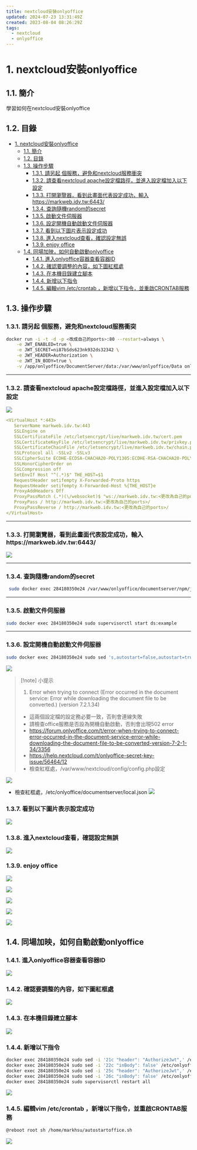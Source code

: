 ```yaml
---
title: nextcloud安裝onlyoffice
updated: 2024-07-23 13:31:49Z
created: 2023-08-04 08:26:29Z
tags:
  - nextcloud
  - onlyoffice
---
```


# 1. nextcloud安裝onlyoffice

## 1.1. 簡介
學習如何在nextcloud安裝onlyoffice

## 1.2. 目錄

- [1. nextcloud安裝onlyoffice](#1-nextcloud安裝onlyoffice)
  - [1.1. 簡介](#11-簡介)
  - [1.2. 目錄](#12-目錄)
  - [1.3. 操作步驟](#13-操作步驟)
    - [1.3.1. 請另起 個服務，避免和nextcloud服務衝突](#131-請另起-個服務避免和nextcloud服務衝突)
    - [1.3.2. 請查看nextcloud apache設定檔路徑，並進入設定檔加入以下設定](#132-請查看nextcloud-apache設定檔路徑並進入設定檔加入以下設定)
    - [1.3.3. 打開瀏覽器，看到此畫面代表設定成功，輸入https://markweb.idv.tw:6443/](#133-打開瀏覽器看到此畫面代表設定成功輸入httpsmarkwebidvtw6443)
    - [1.3.4. 查詢隨機random的secret](#134-查詢隨機random的secret)
    - [1.3.5. 啟動文件伺服器](#135-啟動文件伺服器)
    - [1.3.6. 設定開機自動啟動文件伺服器](#136-設定開機自動啟動文件伺服器)
    - [1.3.7. 看到以下圖片表示設定成功](#137-看到以下圖片表示設定成功)
    - [1.3.8. 進入nextcloud查看，確認設定無誤](#138-進入nextcloud查看確認設定無誤)
    - [1.3.9. enjoy office](#139-enjoy-office)
  - [1.4. 同場加映，如何自動啟動onlyoffice](#14-同場加映如何自動啟動onlyoffice)
    - [1.4.1. 進入onlyoffice容器查看容器ID](#141-進入onlyoffice容器查看容器id)
    - [1.4.2. 確認要調整的內容，如下圖紅框處](#142-確認要調整的內容如下圖紅框處)
    - [1.4.3. 在本機目錄建立腳本](#143-在本機目錄建立腳本)
    - [1.4.4. 新增以下指令](#144-新增以下指令)
    - [1.4.5. 編輯vim /etc/crontab ，新增以下指令，並重啟CRONTAB服務](#145-編輯vim-etccrontab-新增以下指令並重啟crontab服務)


## 1.3. 操作步驟

### 1.3.1. 請另起 個服務，避免和nextcloud服務衝突
```bash
docker run -i -t -d -p <改成自己的ports>:80 --restart=always \
    -e JWT_ENABLED=true \
    -e JWT_SECRET=ni87bSds623nk932ds32342 \
    -e JWT_HEADER=Authorization \
    -e JWT_IN_BODY=true \
    -v /app/onlyoffice/DocumentServer/data:/var/www/onlyoffice/Data onlyoffice/documentserver
```
----
<!--more-->

### 1.3.2. 請查看nextcloud apache設定檔路徑，並進入設定檔加入以下設定
![](https://mybookstack.zeabur.app/uploads/images/gallery/2025-08/Y52d740cf52-upload-4597608da5cd6b6f2410efb68a2d89c0.png)


```yaml
<VirtualHost *:443>
   ServerName markweb.idv.tw:443
   SSLEngine on
   SSLCertificateFile /etc/letsencrypt/live/markweb.idv.tw/cert.pem
   SSLCertificateKeyFile /etc/letsencrypt/live/markweb.idv.tw/privkey.pem
   SSLCertificateChainFile /etc/letsencrypt/live/markweb.idv.tw/chain.pem
   SSLProtocol all -SSLv2 -SSLv3
   SSLCipherSuite ECDHE-ECDSA-CHACHA20-POLY1305:ECDHE-RSA-CHACHA20-POLY1305:ECDHE-ECDSA-AES128-GCM-SHA256:ECDHE-RSA-AES128-GCM-SHA256:ECDHE-ECDSA-AES256-GCM-SHA384:ECDHE-RSA-AES256-GCM-SHA384:DHE-RSA-AES128-GCM-SHA256:DHE-RSA-AES256-GCM-SHA384:ECDHE-ECDSA-AES128-SHA256:ECDHE-RSA-AES128-SHA256:ECDHE-ECDSA-AES128-SHA:ECDHE-RSA-AES256-SHA384:ECDHE-RSA-AES128-SHA:ECDHE-ECDSA-AES256-SHA384:ECDHE-ECDSA-AES256-SHA:ECDHE-RSA-AES256-SHA:DHE-RSA-AES128-SHA256:DHE-RSA-AES128-SHA:DHE-RSA-AES256-SHA256:DHE-RSA-AES256-SHA:ECDHE-ECDSA-DES-CBC3-SHA:ECDHE-RSA-DES-CBC3-SHA:EDH-RSA-DES-CBC3-SHA:AES128-GCM-SHA256:AES256-GCM-SHA384:AES128-SHA256:AES256-SHA256:AES128-SHA:AES256-SHA:DES-CBC3-SHA:!DSS
   SSLHonorCipherOrder on
   SSLCompression off
   SetEnvIf Host "^(.*)$" THE_HOST=$1
   RequestHeader setifempty X-Forwarded-Proto https
   RequestHeader setifempty X-Forwarded-Host %{THE_HOST}e
   ProxyAddHeaders Off
   ProxyPassMatch (.*)(\/websocket)$ "ws://markweb.idv.tw:<更改為自己的ports>/$1$2"
   ProxyPass / http://markweb.idv.tw:<更改為自己的ports>/
   ProxyPassReverse / http://markweb.idv.tw:<更改為自己的ports>/
</VirtualHost>
```
----
### 1.3.3. 打開瀏覽器，看到此畫面代表設定成功，輸入https://markweb.idv.tw:6443/

![](https://mybookstack.zeabur.app/uploads/images/gallery/2025-08/5IY33e524aa-upload-21eab1667b62ba276a6671d09419de0c.png)

----

### 1.3.4. 查詢隨機random的secret
```bash
 sudo docker exec 284180350e24 /var/www/onlyoffice/documentserver/npm/json -f /etc/onlyoffice/documentserver/local.json 'services.CoAuthoring.secret.session.string'
```
----
### 1.3.5. 啟動文件伺服器
```bash
sudo docker exec 284180350e24 sudo supervisorctl start ds:example
```
----
### 1.3.6. 設定開機自動啟動文件伺服器

```bash
sudo docker exec 284180350e24 sudo sed 's,autostart=false,autostart=true,' -i /etc/supervisor/conf.d/ds-example.conf
```
![](https://mybookstack.zeabur.app/uploads/images/gallery/2025-08/3761b6f6-upload-42fce152bed8752ba273e434062ec417.png)



> [!note] 小提示
> 1. Error when trying to connect (Error occurred in the document service: Error while downloading the document file to be converted.) (version 7.2.1.34)
>* 這兩個設定檔的設定務必要一致，否則會連線失敗
>* 請檢查office服務是否設為開機自動啟動，否則會出現502 error
>* https://forum.onlyoffice.com/t/error-when-trying-to-connect-error-occurred-in-the-document-service-error-while-downloading-the-document-file-to-be-converted-version-7-2-1-34/3356
>* https://help.nextcloud.com/t/onlyoffice-secret-key-issue/56464/12
>* 檢查紅框處，/var/www/nextcloud/config/config.php設定



![](https://mybookstack.zeabur.app/uploads/images/gallery/2025-08/rAl9120a51e-upload-776f9d6abf0076de94b3f7b08e616555.png)

* 檢查紅框處，/etc/onlyoffice/documentserver/local.json
![](https://mybookstack.zeabur.app/uploads/images/gallery/2025-08/khF3d65d28c-upload-d9d884ef20bedea11532b8ca5facc7a6.png)


### 1.3.7. 看到以下圖片表示設定成功
![](https://mybookstack.zeabur.app/uploads/images/gallery/2025-08/26f313b5-upload-0a27621e4b8f77b222e869c0b5208b08.png)


### 1.3.8. 進入nextcloud查看，確認設定無誤

![](https://mybookstack.zeabur.app/uploads/images/gallery/2025-08/lbu725aee06-upload-76737d0c407770b1d4d4399c853ad934.png)

### 1.3.9. enjoy office

![](https://mybookstack.zeabur.app/uploads/images/gallery/2025-08/314c810a-upload-56ca783e8148112f74096de87ca1711d.png)

![](https://markweb.idv.tw/uploads/upload_59a705288a190a55be008b300de4ef78.png)

![](https://mybookstack.zeabur.app/uploads/images/gallery/2025-08/hOv0e4f9a9d-upload-bbda2833558920504c2c0ab8df75dc46.png)

![](https://mybookstack.zeabur.app/uploads/images/gallery/2025-08/b4f8eeed-upload-f9d370742fdb422ddfc36bc72d8be230.png)

![](https://mybookstack.zeabur.app/uploads/images/gallery/2025-08/HOA5f78720a-upload-2576b45c90df64ebccb5a8cfb8de8f43.png)


## 1.4. 同場加映，如何自動啟動onlyoffice

### 1.4.1. 進入onlyoffice容器查看容器ID
![](https://mybookstack.zeabur.app/uploads/images/gallery/2025-08/d075cf31-upload-3c72f229b461a83fa7c2123a4c8f0d47.png)

### 1.4.2. 確認要調整的內容，如下圖紅框處
![](https://mybookstack.zeabur.app/uploads/images/gallery/2025-08/7b805ff9-upload-00c320f05b187cd61738791425558127.png)


### 1.4.3. 在本機目錄建立腳本

![](https://mybookstack.zeabur.app/uploads/images/gallery/2025-08/b09a5a85-upload-48c31e1989fb76aae983c3470148ce4a.png)

### 1.4.4. 新增以下指令
```bash
docker exec 284180350e24 sudo sed -i '21c "header": "AuthorizeJwt",' /etc/onlyoffice/documentserver/local.json
docker exec 284180350e24 sudo sed -i '22c "inBody": false' /etc/onlyoffice/documentserver/local.json
docker exec 284180350e24 sudo sed -i '25c "header": "AuthorizeJwt",' /etc/onlyoffice/documentserver/local.json
docker exec 284180350e24 sudo sed -i '26c "inBody": false' /etc/onlyoffice/documentserver/local.json
docker exec 284180350e24 sudo supervisorctl restart all
```
![](https://mybookstack.zeabur.app/uploads/images/gallery/2025-08/5Lj31f504d0-upload-461093926729c7cde9da01c41ebb2eaa.png)

### 1.4.5. 編輯vim /etc/crontab ，新增以下指令，並重啟CRONTAB服務

```bash
@reboot root sh /home/markhsu/autostartoffice.sh
```
![](https://mybookstack.zeabur.app/uploads/images/gallery/2025-08/e8c7c49f-upload-1b9cb4341548aaf9fce339a901b04e4b.png)